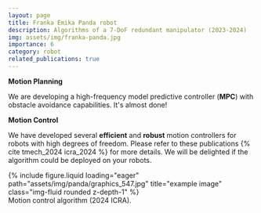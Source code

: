 ```yaml
---
layout: page
title: Franka Emika Panda robot
description: Algorithms of a 7-DoF redundant manipulator (2023-2024)
img: assets/img/franka-panda.jpg
importance: 6
category: robot
related_publications: true
---
```


**Motion Planning**

We are developing a high-frequency model predictive controller (**MPC**) with obstacle avoidance capabilities. It's almost done!

**Motion Control**

We have developed several **efficient** and **robust** motion controllers for robots with high degrees of freedom. Please refer to these publications {% cite tmech_2024 icra_2024 %} for more details. We will be delighted if the algorithm could be deployed on your robots.

<div class="row">
    <div class="col-sm mt-3 mt-md-0">
        {% include figure.liquid loading="eager" path="assets/img/panda/graphics_547.jpg" title="example image" class="img-fluid rounded z-depth-1" %}
    </div>
</div>
<div class="caption">
    Motion control algorithm (2024 ICRA).
</div>
